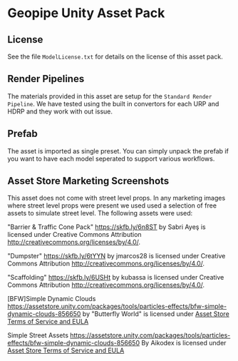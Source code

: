 ﻿# Geopipe Unity Asset Pack

## License

See the file `ModelLicense.txt` for details on the license of this asset pack.

## Render Pipelines

The materials provided in this asset are setup for the `Standard Render Pipeline`.
We have tested using the built in convertors for each URP and HDRP and they work with out issue.

## Prefab

The asset is imported as single preset. You can simply unpack the prefab if you want to have each model seperated to support various workflows.

## Asset Store Marketing Screenshots

This asset does not come with street level props. In any marketing images where street level props were present we used used a selection of free assets to simulate
street level. The following assets were used:

"Barrier & Traffic Cone Pack" <https://skfb.ly/6n8ST>
by Sabri Ayeş is licensed under Creative Commons Attribution <http://creativecommons.org/licenses/by/4.0/>.

"Dumpster" <https://skfb.ly/6tYYN>
by jmarcos28 is licensed under Creative Commons Attribution <http://creativecommons.org/licenses/by/4.0/>.

"Scaffolding" <https://skfb.ly/6USHt>
by kubassa is licensed under Creative Commons Attribution <http://creativecommons.org/licenses/by/4.0/>.

[BFW]Simple Dynamic Clouds <https://assetstore.unity.com/packages/tools/particles-effects/bfw-simple-dynamic-clouds-856650>
by "Butterfly World" is licensed under [Asset Store Terms of Service and EULA](https://unity3d.com/legal/as_terms)

Simple Street Assets <https://assetstore.unity.com/packages/tools/particles-effects/bfw-simple-dynamic-clouds-856650>
By Aikodex is licensed under [Asset Store Terms of Service and EULA](https://unity3d.com/legal/as_terms)